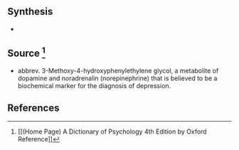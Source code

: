 ## Synthesis
- 
## Source [^1]
- abbrev. 3-Methoxy-4-hydroxyphenylethylene glycol, a metabolite of dopamine and noradrenalin (norepinephrine) that is believed to be a biochemical marker for the diagnosis of depression.
## References

[^1]: [[(Home Page) A Dictionary of Psychology 4th Edition by Oxford Reference]]